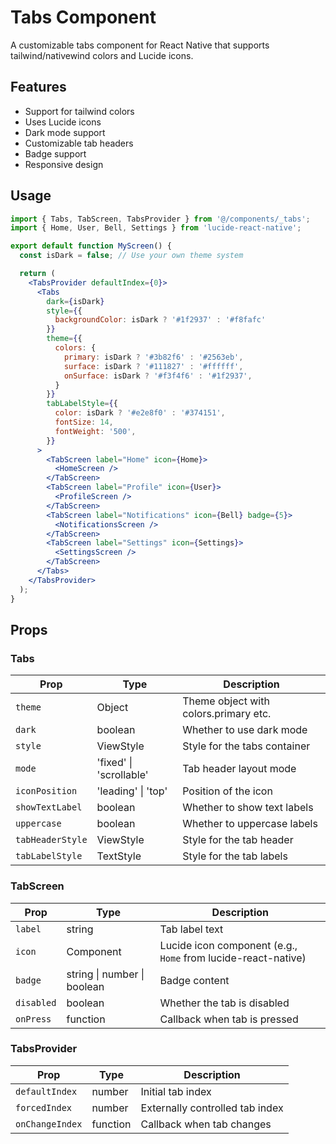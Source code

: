 # Tabs Component

A customizable tabs component for React Native that supports tailwind/nativewind colors and Lucide icons.

## Features

- Support for tailwind colors
- Uses Lucide icons
- Dark mode support
- Customizable tab headers
- Badge support
- Responsive design

## Usage

```jsx
import { Tabs, TabScreen, TabsProvider } from '@/components/_tabs';
import { Home, User, Bell, Settings } from 'lucide-react-native';

export default function MyScreen() {
  const isDark = false; // Use your own theme system

  return (
    <TabsProvider defaultIndex={0}>
      <Tabs
        dark={isDark}
        style={{
          backgroundColor: isDark ? '#1f2937' : '#f8fafc'
        }}
        theme={{
          colors: {
            primary: isDark ? '#3b82f6' : '#2563eb',
            surface: isDark ? '#111827' : '#ffffff',
            onSurface: isDark ? '#f3f4f6' : '#1f2937',
          }
        }}
        tabLabelStyle={{
          color: isDark ? '#e2e8f0' : '#374151',
          fontSize: 14,
          fontWeight: '500',
        }}
      >
        <TabScreen label="Home" icon={Home}>
          <HomeScreen />
        </TabScreen>
        <TabScreen label="Profile" icon={User}>
          <ProfileScreen />
        </TabScreen>
        <TabScreen label="Notifications" icon={Bell} badge={5}>
          <NotificationsScreen />
        </TabScreen>
        <TabScreen label="Settings" icon={Settings}>
          <SettingsScreen />
        </TabScreen>
      </Tabs>
    </TabsProvider>
  );
}
```

## Props

### Tabs

| Prop             | Type                    | Description                           |
| ---------------- | ----------------------- | ------------------------------------- |
| `theme`          | Object                  | Theme object with colors.primary etc. |
| `dark`           | boolean                 | Whether to use dark mode              |
| `style`          | ViewStyle               | Style for the tabs container          |
| `mode`           | 'fixed' \| 'scrollable' | Tab header layout mode                |
| `iconPosition`   | 'leading' \| 'top'      | Position of the icon                  |
| `showTextLabel`  | boolean                 | Whether to show text labels           |
| `uppercase`      | boolean                 | Whether to uppercase labels           |
| `tabHeaderStyle` | ViewStyle               | Style for the tab header              |
| `tabLabelStyle`  | TextStyle               | Style for the tab labels              |

### TabScreen

| Prop       | Type                        | Description                                                   |
| ---------- | --------------------------- | ------------------------------------------------------------- |
| `label`    | string                      | Tab label text                                                |
| `icon`     | Component                   | Lucide icon component (e.g., `Home` from lucide-react-native) |
| `badge`    | string \| number \| boolean | Badge content                                                 |
| `disabled` | boolean                     | Whether the tab is disabled                                   |
| `onPress`  | function                    | Callback when tab is pressed                                  |

### TabsProvider

| Prop            | Type     | Description                     |
| --------------- | -------- | ------------------------------- |
| `defaultIndex`  | number   | Initial tab index               |
| `forcedIndex`   | number   | Externally controlled tab index |
| `onChangeIndex` | function | Callback when tab changes       |
